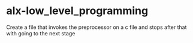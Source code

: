 # alx-low_level_programming
Create a file that invokes the preprocessor on a c file and stops after that with going to the next stage
